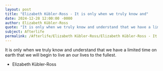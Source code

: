 ```yaml
---
layout: post
title: "Elizabeth Kübler-Ross - It is only when we truly know and"
date: 2024-12-28 12:00:00 -0000
author: Elizabeth Kübler-Ross
quote: "It is only when we truly know and understand that we have a limited time on earth that we will begin to live an our lives to the fullest."
subject: Afterlife
permalink: /Afterlife/Elizabeth Kübler-Ross/Elizabeth Kübler-Ross - It is only when we truly know and
---
```


It is only when we truly know and understand that we have a limited time on earth that we will begin to live an our lives to the fullest.

- Elizabeth Kübler-Ross
